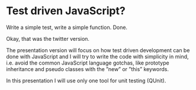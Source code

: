 Test driven JavaScript?
========

Write a simple test, write a simple function. Done.

Okay, that was the twitter version.

The presentation version will focus on how test driven development can be done with JavaScript and 
I will try to write the code with simplicity in mind, i.e. avoid the common JavaScript language gotchas, 
like prototype inheritance and pseudo classes with the ”new” or ”this” keywords. 

In this presentation I will use only one tool for unit testing (QUnit).
